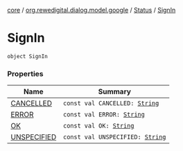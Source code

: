 [core](../../../index.md) / [org.rewedigital.dialog.model.google](../../index.md) / [Status](../index.md) / [SignIn](./index.md)

# SignIn

`object SignIn`

### Properties

| Name | Summary |
|---|---|
| [CANCELLED](-c-a-n-c-e-l-l-e-d.md) | `const val CANCELLED: `[`String`](https://kotlinlang.org/api/latest/jvm/stdlib/kotlin/-string/index.html) |
| [ERROR](-e-r-r-o-r.md) | `const val ERROR: `[`String`](https://kotlinlang.org/api/latest/jvm/stdlib/kotlin/-string/index.html) |
| [OK](-o-k.md) | `const val OK: `[`String`](https://kotlinlang.org/api/latest/jvm/stdlib/kotlin/-string/index.html) |
| [UNSPECIFIED](-u-n-s-p-e-c-i-f-i-e-d.md) | `const val UNSPECIFIED: `[`String`](https://kotlinlang.org/api/latest/jvm/stdlib/kotlin/-string/index.html) |
